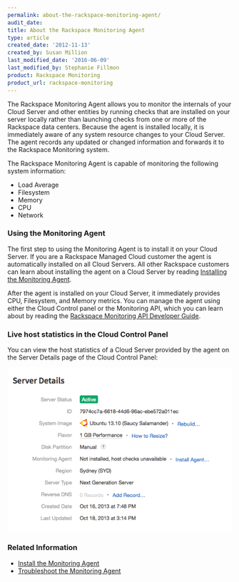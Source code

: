 ```yaml
---
permalink: about-the-rackspace-monitoring-agent/
audit_date:
title: About the Rackspace Monitoring Agent
type: article
created_date: '2012-11-13'
created_by: Susan Million
last_modified_date: '2016-06-09'
last_modified_by: Stephanie Fillmon
product: Rackspace Monitoring
product_url: rackspace-monitoring
---
```


The Rackspace Monitoring Agent allows you to monitor the internals
of your Cloud Server and other entities by running checks that are installed on your server
locally rather than launching checks from one or more of the Rackspace
data centers. Because the agent is installed locally, it is immediately
aware of any system resource changes to your Cloud Server. The agent
records any updated or changed information and forwards it to the
Rackspace Monitoring system.

The Rackspace Monitoring Agent is capable of monitoring the following
system information:

-   Load Average
-   Filesystem
-   Memory
-   CPU
-   Network

### Using the Monitoring Agent

The first step to using the Monitoring Agent is to install it on your
Cloud Server. If you are a Rackspace Managed Cloud customer the agent is
automatically installed on all Cloud Servers. All other Rackspace
customers can learn about installing the agent on a Cloud Server by
reading [Installing the Monitoring Agent](/support/how-to/install-and-configure-the-rackspace-monitoring-agent "Install the Monitoring Agent").

After the agent is installed on your Cloud Server, it immediately
provides CPU, Filesystem, and Memory metrics. You can manage the agent
using either the Cloud Control panel or the Monitoring API, which you
can learn about by reading the [Rackspace Monitoring API Developer Guide](https://docs.rackspace.com/docs/cloud-monitoring/v1/developer-guide/ "Rackspace Monitoring API Developer Guide").

### Live host statistics in the Cloud Control Panel

You can view the host statistics of a Cloud Server provided by the agent
on the Server Details page of the Cloud Control Panel:

![](ServerDetails_1.png)

### Related Information

- [Install the Monitoring Agent](/support/how-to/install-and-configure-the-rackspace-monitoring-agent "Install the Monitoring Agent Manually")
- [Troubleshoot the Monitoring Agent](/support/how-to/troubleshooting-the-rackspace-monitoring-agent "Troubleshoot the Monitoring Agent")

